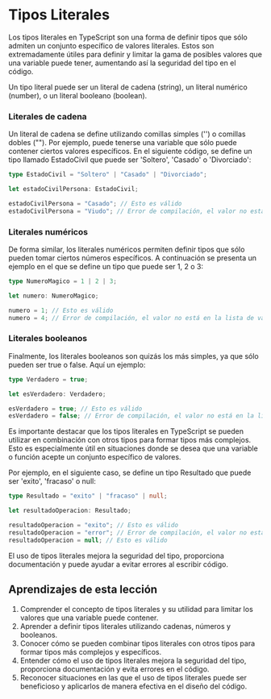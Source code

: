 # Tipos Literales

Los tipos literales en TypeScript son una forma de definir tipos que sólo admiten un conjunto específico de valores literales. Estos son extremadamente útiles para definir y limitar la gama de posibles valores que una variable puede tener, aumentando así la seguridad del tipo en el código.

Un tipo literal puede ser un literal de cadena (string), un literal numérico (number), o un literal booleano (boolean).

### Literales de cadena

Un literal de cadena se define utilizando comillas simples ('') o comillas dobles (""). Por ejemplo, puede tenerse una variable que sólo puede contener ciertos valores específicos. En el siguiente código, se define un tipo llamado EstadoCivil que puede ser 'Soltero', 'Casado' o 'Divorciado':

```ts
type EstadoCivil = "Soltero" | "Casado" | "Divorciado";

let estadoCivilPersona: EstadoCivil;

estadoCivilPersona = "Casado"; // Esto es válido
estadoCivilPersona = "Viudo"; // Error de compilación, el valor no está en la lista de valores posibles
```

### Literales numéricos

De forma similar, los literales numéricos permiten definir tipos que sólo pueden tomar ciertos números específicos. A continuación se presenta un ejemplo en el que se define un tipo que puede ser 1, 2 o 3:

```ts
type NumeroMagico = 1 | 2 | 3;

let numero: NumeroMagico;

numero = 1; // Esto es válido
numero = 4; // Error de compilación, el valor no está en la lista de valores posibles
```

### Literales booleanos

Finalmente, los literales booleanos son quizás los más simples, ya que sólo pueden ser true o false. Aquí un ejemplo:

```ts
type Verdadero = true;

let esVerdadero: Verdadero;

esVerdadero = true; // Esto es válido
esVerdadero = false; // Error de compilación, el valor no está en la lista de valores posibles
```

Es importante destacar que los tipos literales en TypeScript se pueden utilizar en combinación con otros tipos para formar tipos más complejos. Esto es especialmente útil en situaciones donde se desea que una variable o función acepte un conjunto específico de valores.

Por ejemplo, en el siguiente caso, se define un tipo Resultado que puede ser 'exito', 'fracaso' o null:

```ts
type Resultado = "exito" | "fracaso" | null;

let resultadoOperacion: Resultado;

resultadoOperacion = "exito"; // Esto es válido
resultadoOperacion = "error"; // Error de compilación, el valor no está en la lista de valores posibles
resultadoOperacion = null; // Esto es válido
```

El uso de tipos literales mejora la seguridad del tipo, proporciona documentación y puede ayudar a evitar errores al escribir código.

## Aprendizajes de esta lección

1. Comprender el concepto de tipos literales y su utilidad para limitar los valores que una variable puede contener.
2. Aprender a definir tipos literales utilizando cadenas, números y booleanos.
3. Conocer cómo se pueden combinar tipos literales con otros tipos para formar tipos más complejos y específicos.
4. Entender cómo el uso de tipos literales mejora la seguridad del tipo, proporciona documentación y evita errores en el código.
5. Reconocer situaciones en las que el uso de tipos literales puede ser beneficioso y aplicarlos de manera efectiva en el diseño del código.
